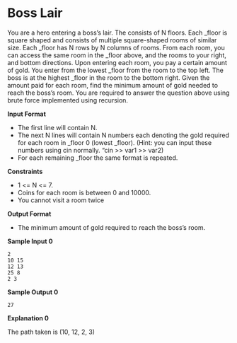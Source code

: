 # Boss Lair

You are a hero entering a boss’s lair. The consists of N floors. Each _floor is square shaped and consists of multiple square-shaped rooms of similar size. Each _floor has N rows by N columns of rooms. From each room, you can access the same room in the _floor above, and the rooms to your right, and bottom directions. Upon entering each room, you pay a certain amount of gold. You enter from the lowest _floor from the room to the top left. The boss is at the highest _floor in the room to the bottom right. Given the amount paid for each room, find the minimum amount of gold needed to reach the boss’s room. You are required to answer the question above using brute force implemented using recursion.

**Input Format**

- The first line will contain N.
- The next N lines will contain N numbers each denoting the gold required for each room in _floor 0 (lowest _floor). (Hint: you can input these numbers using cin normally. “cin >> var1 >> var2)
- For each remaining _floor the same format is repeated.

**Constraints**

- 1 <= N <= 7.
- Coins for each room is between 0 and 10000.
- You cannot visit a room twice

**Output Format**

- The minimum amount of gold required to reach the boss’s room.

**Sample Input 0**
```
2
10 15
12 13
25 8
2 3
```

**Sample Output 0**

```
27
```

**Explanation 0**

The path taken is (10, 12, 2, 3)